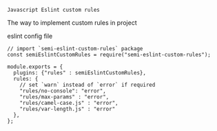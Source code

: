 `Javascript Eslint custom rules`

The way to implement custom rules in project

eslint config file
```
// import `semi-eslint-custom-rules` package 
const semiEslintCustomRules = require("semi-eslint-custom-rules");

module.exports = {
  plugins: {"rules" : semiEslintCustomRules},
  rules: {
    // set `warn` instead of `error` if required
    "rules/no-console": "error",
    "rules/max-params" : "error",
    "rules/camel-case.js" : "error",
    "rules/var-length.js" : "error"
  },
};

```